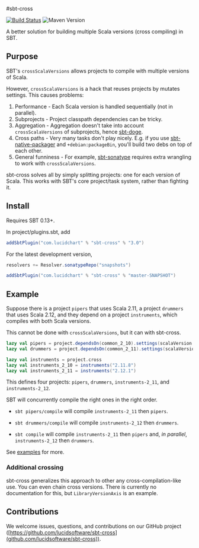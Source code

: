 #sbt-cross

[![Build Status](https://travis-ci.org/lucidsoftware/sbt-cross.svg?branch=master)](https://travis-ci.org/lucidsoftware/sbt-cross)
![Maven Version](https://img.shields.io/maven-central/v/com.lucidchart/sbt-cross.svg)

A better solution for building multiple Scala versions (cross compiling) in SBT.

## Purpose

SBT's `crossScalaVersions` allows projects to compile with multiple versions of Scala.

However, `crossScalaVersions` is a hack that reuses projects by mutates settings. This causes problems:

1. Performance - Each Scala version is handled sequentially (not in parallel).
1. Subprojects - Project classpath dependencies can be tricky.
1. Aggregation - Aggregation doesn't take into account `crossScalaVersions` of subprojects, hence
  [sbt-doge](https://github.com/sbt/sbt-doge).
1. Cross paths - Very many tasks don't play nicely. E.g. if you use
  [sbt-native-packager](http://www.scala-sbt.org/sbt-native-packager/) and `+debian:packageBin`, you'll build
  two debs on top of each other.
1. General funniness - For example, [sbt-sonatype](https://github.com/xerial/sbt-sonatype#using-with-sbt-release-plugin)
  requires extra wrangling to work with `crossScalaVersions`.

sbt-cross solves all by simply splitting projects: one for each version of Scala. This works with SBT's core
  project/task system, rather than fighting it.

## Install

Requires SBT 0.13+.

In project/plugins.sbt, add

```scala
addSbtPlugin("com.lucidchart" % "sbt-cross" % "3.0")
```

For the latest development version,

```scala
resolvers += Resolver.sonatypeRepo("snapshots")

addSbtPlugin("com.lucidchart" % "sbt-cross" % "master-SNAPSHOT")
```

## Example

Suppose there is a project `pipers` that uses Scala 2.11, a project `drummers` that uses Scala 2.12, and they depend on a
project `instruments`, which compiles with both Scala versions.

This cannot be done with `crossScalaVersions`, but it can with sbt-cross.

```scala
lazy val pipers = project.dependsOn(common_2_10).settings(scalaVersion := "2.11.8")
lazy val drummers = project.dependsOn(common_2_11).settings(scalaVersion := "2.12.1")

lazy val instruments = project.cross
lazy val instruments_2_10 = instruments("2.11.8")
lazy val instruments_2_11 = instruments("2.12.1")
```

This defines four projects: `pipers`, `drummers`, `instruments-2_11`, and `instruments-2_12`.

SBT will concurrently compile the right ones in the right order.

* `sbt pipers/compile` will compile `instruments-2_11`  then `pipers`.

* `sbt drummers/compile` will compile `instruments-2_12`  then `drummers`.

* `sbt compile` will compile `instruments-2_11` then `pipers` and, *in parallel*, `instruments-2_12` then `drummers`.

See [examples](examples) for more.

### Additional crossing

sbt-cross generalizes this approach to other any cross-compilation-like use. You can even chain cross versions. There is
currently no documentation for this, but `LibraryVersionAxis` is an example.

## Contributions

We welcome issues, questions, and contributions on our GitHub project
([https://github.com/lucidsoftware/sbt-cross](github.com/lucidsoftware/sbt-cross)).
